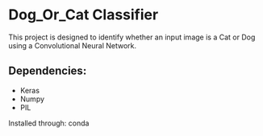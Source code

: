 # Dog_Or_Cat Classifier
This project is designed to identify whether an input image is a Cat or Dog using a Convolutional Neural Network.

## Dependencies:
* Keras
* Numpy
* PIL

Installed through: conda
